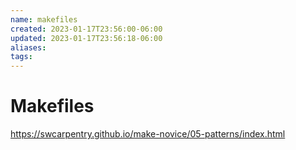 ```yaml
---
name: makefiles
created: 2023-01-17T23:56:00-06:00
updated: 2023-01-17T23:56:18-06:00
aliases: 
tags: 
---
```

# Makefiles

https://swcarpentry.github.io/make-novice/05-patterns/index.html